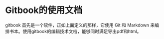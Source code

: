 # Gitbook的使用文档

gitbook 首先是一个软件，正如上面定义的那样，它使用 Git 和 Markdown 来编排书本。使用gitbook的编辑技术文档，能够同时满足导出pdf和html。





